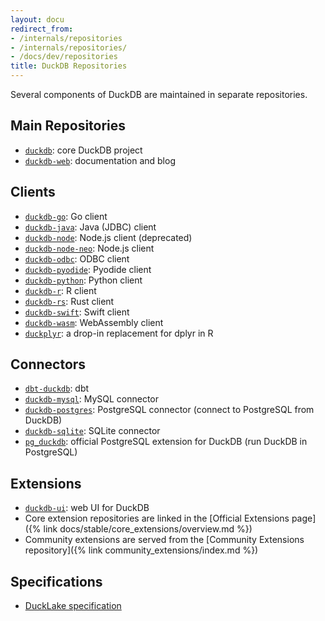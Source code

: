 ```yaml
---
layout: docu
redirect_from:
- /internals/repositories
- /internals/repositories/
- /docs/dev/repositories
title: DuckDB Repositories
---
```


Several components of DuckDB are maintained in separate repositories.

## Main Repositories

* [`duckdb`](https://github.com/duckdb/duckdb): core DuckDB project
* [`duckdb-web`](https://github.com/duckdb/duckdb-web): documentation and blog

## Clients

* [`duckdb-go`](https://github.com/duckdb/duckdb-go): Go client
* [`duckdb-java`](https://github.com/duckdb/duckdb-java): Java (JDBC) client
* [`duckdb-node`](https://github.com/duckdb/duckdb-node): Node.js client (deprecated)
* [`duckdb-node-neo`](https://github.com/duckdb/duckdb-node-neo): Node.js client
* [`duckdb-odbc`](https://github.com/duckdb/duckdb-odbc): ODBC client
* [`duckdb-pyodide`](https://github.com/duckdb/duckdb-pyodide): Pyodide client
* [`duckdb-python`](https://github.com/duckdb/duckdb-python): Python client
* [`duckdb-r`](https://github.com/duckdb/duckdb-r): R client
* [`duckdb-rs`](https://github.com/duckdb/duckdb-rs): Rust client
* [`duckdb-swift`](https://github.com/duckdb/duckdb-swift): Swift client
* [`duckdb-wasm`](https://github.com/duckdb/duckdb-wasm): WebAssembly client
* [`duckplyr`](https://github.com/tidyverse/duckplyr): a drop-in replacement for dplyr in R

## Connectors

* [`dbt-duckdb`](https://github.com/duckdb/dbt-duckdb): dbt
* [`duckdb-mysql`](https://github.com/duckdb/duckdb-mysql): MySQL connector
* [`duckdb-postgres`](https://github.com/duckdb/duckdb-postgres): PostgreSQL connector (connect to PostgreSQL from DuckDB)
* [`duckdb-sqlite`](https://github.com/duckdb/duckdb-sqlite): SQLite connector
* [`pg_duckdb`](https://github.com/duckdb/pg_duckdb): official PostgreSQL extension for DuckDB (run DuckDB in PostgreSQL)

## Extensions

* [`duckdb-ui`](https://github.com/duckdb/duckdb-ui): web UI for DuckDB
* Core extension repositories are linked in the [Official Extensions page]({% link docs/stable/core_extensions/overview.md %})
* Community extensions are served from the [Community Extensions repository]({% link community_extensions/index.md %})

## Specifications

* [DuckLake specification](https://ducklake.select/docs/stable/specification/introduction)
